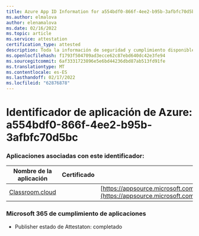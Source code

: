 ```yaml
---
title: Azure App ID Information for a554bdf0-866f-4ee2-b95b-3afbfc70d5bc
ms.author: elmalova
author: elenamalova
ms.date: 02/16/2022
ms.topic: article
ms.service: attestation
certification_type: attested
description: Toda la información de seguridad y cumplimiento disponible para a554bdf0-866f-4ee2-b95b-3afbfc70d5bc.
ms.openlocfilehash: f1793f504709ad3ecce62c87ebd640dc42e3fe94
ms.sourcegitcommit: 6af3331723896e5e6bd44236dbd87ab513fd91fe
ms.translationtype: MT
ms.contentlocale: es-ES
ms.lasthandoff: 02/17/2022
ms.locfileid: "62876878"
---
```

# <a name="azure-app-id-a554bdf0-866f-4ee2-b95b-3afbfc70d5bc"></a>Identificador de aplicación de Azure: a554bdf0-866f-4ee2-b95b-3afbfc70d5bc


### <a name="apps-associated-with-this-id"></a>Aplicaciones asociadas con este identificador:
| **Nombre de la aplicación** | **Certificado** | **Ver en AppSource** |
|--------------|---------------|-----------------------|
| [Classroom.cloud](https://docs.microsoft.com/microsoft-365-app-certification/forward/netsupportltd1595255396224.classroom_cloud) |  | [https://appsource.microsoft.com/product/office/netsupportltd1595255396224.classroom_cloud](https://appsource.microsoft.com/product/office/netsupportltd1595255396224.classroom_cloud) |

### <a name="microsoft-365-app-compliance-status"></a>Microsoft 365 de cumplimiento de aplicaciones
- Publisher estado de Attestaton: completado
